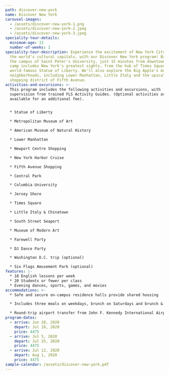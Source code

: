 ```yaml
---
path: discover-new-york
name: Discover New York
carousel-images:
  - /assets/discover-new-york-1.png
  - /assets/discover-new-york-2.jpeg
  - /assets/discover-new-york-3.jpeg
speciality-tour-details:
  minimum-age: 13
  number-of-weeks: 1
speciality-tour-description: Experience the excitement of New York City, one of
  the world's cultural capitals, with our Discover New York program! Based on
  the campus of Saint Peter's University, just 15 minutes from downtown, our
  camp includes New York's greatest sights, from the hub of Times Square to the
  world-famous Statue of Liberty. We'll also explore the Big Apple's many
  neighborhoods, including Lower Manhattan, Little Italy and the upscale
  shopping district of Fifth Avenue.
activities-and-excursions: >-
  This program includes the following activities and excursions, with
  supervision from trained FLS Activity Guides. (Optional activities are
  available for an additional fee).


  * Statue of Liberty

  * Metropolitan Museum of Art

  * American Museum of Natural History

  * Lower Manhattan

  * Newport Centre Shopping

  * New York Harbor Cruise

  * Fifth Avenue Shopping

  * Central Park

  * Columbia University

  * Jersey Shore

  * Times Square

  * Little Italy & Chinatown

  * South Street Seaport

  * Museum of Modern Art

  * Farewell Party

  * DJ Dance Party

  * Washington D.C. trip (optional)

  * Six Flags Amusement Park (optional)
features: |-
  * 18 English lessons per week
  * 20 Students or fewer per class
  * Evening dances, sports, games, and movies
accommodations: >-
  * Safe and secure on-campus residence halls provide shared housing

  * Includes three meals on weekdays, brunch on Saturdays and brunch & dinner on Sundays

  * Round-trip airport transfer from John F. Kennedy International Airport (JFK), LaGuardia International Airport (LGA), or Newark Liberty International Airport (EWR)
program-dates:
  - arrive: Jun 28, 2020
    depart: Jul 18, 2020
    price: 4475
  - arrive: Jul 5, 2020
    depart: Jul 25, 2020
    price: 4475
  - arrive: Jul 12, 2020
    depart: Aug 1, 2020
    price: 4475
sample-calendar: /assets/discover-new-york.pdf
---
```

